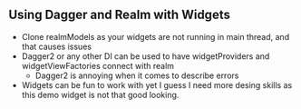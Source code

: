 Using Dagger and Realm with Widgets
---------------------

- Clone realmModels as your widgets are not running in main thread, and that causes issues
- Dagger2 or any other DI can be used to have widgetProviders and widgetViewFactories connect with realm
    - Dagger2 is annoying when it comes to describe errors
- Widgets can be fun to work with yet I guess I need more desing skills as this demo widget is not that good looking.